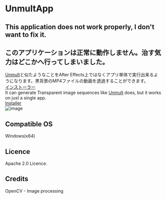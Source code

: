# UnmultApp
## This application does not work properly, I don't want to fix it.  
## このアプリケーションは正常に動作しません。治す気力はどこかへ行ってしまいました。  
  
[Unmult](https://support.maxon.net/hc/en-us/articles/360010345194-Where-can-I-get-Unmult-)と似たようなことをAfter Effects上ではなくアプリ単体で実行出来るようになります。黒背景のMP4ファイルの動画を透過することができます。  
[インストーラー](https://github.com/xxXFreezerXxx/UnmultApp/releases/download/v1.0/UnmultAppSetup.msi)  
It can generate Transparent image sequences like [Unmult](https://support.maxon.net/hc/en-us/articles/360010345194-Where-can-I-get-Unmult-) does, but it works on just a single app.  
[Installer](https://github.com/xxXFreezerXxx/UnmultApp/releases/download/v1.0/UnmultAppSetup.msi)  
![image](https://github.com/xxXFreezerXxx/UnmultApp/assets/97340998/23567d54-637b-4f80-9019-71ec7cd1936d)

## Compatible OS
Windows(x64)
## Licence
Apache 2.0 Licence.
## Credits
OpenCV - Image processing
